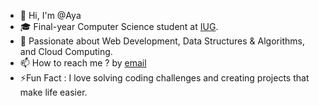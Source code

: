 - 👋 Hi, I'm @Aya
- 🎓 Final-year Computer Science student at [IUG](https://www.iugaza.edu.ps).
- 👀 Passionate about Web Development, Data Structures & Algorithms, and Cloud Computing.
- 📫 How to reach me ? by [email](mailto:alharazinaya@gmail.com) 
- ⚡Fun Fact : I love solving coding challenges and creating projects that make life easier.
